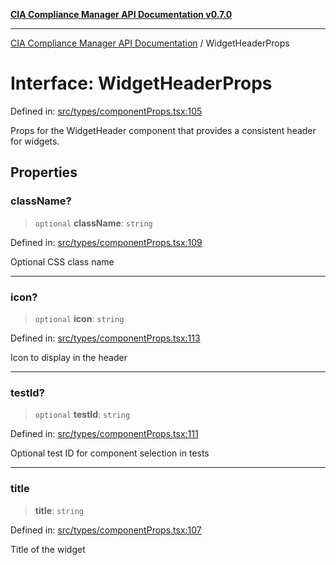 [**CIA Compliance Manager API Documentation v0.7.0**](../README.md)

***

[CIA Compliance Manager API Documentation](../globals.md) / WidgetHeaderProps

# Interface: WidgetHeaderProps

Defined in: [src/types/componentProps.tsx:105](https://github.com/Hack23/cia-compliance-manager/blob/main/src/types/componentProps.tsx#L105)

Props for the WidgetHeader component that provides a consistent header for widgets.

## Properties

### className?

> `optional` **className**: `string`

Defined in: [src/types/componentProps.tsx:109](https://github.com/Hack23/cia-compliance-manager/blob/main/src/types/componentProps.tsx#L109)

Optional CSS class name

***

### icon?

> `optional` **icon**: `string`

Defined in: [src/types/componentProps.tsx:113](https://github.com/Hack23/cia-compliance-manager/blob/main/src/types/componentProps.tsx#L113)

Icon to display in the header

***

### testId?

> `optional` **testId**: `string`

Defined in: [src/types/componentProps.tsx:111](https://github.com/Hack23/cia-compliance-manager/blob/main/src/types/componentProps.tsx#L111)

Optional test ID for component selection in tests

***

### title

> **title**: `string`

Defined in: [src/types/componentProps.tsx:107](https://github.com/Hack23/cia-compliance-manager/blob/main/src/types/componentProps.tsx#L107)

Title of the widget
